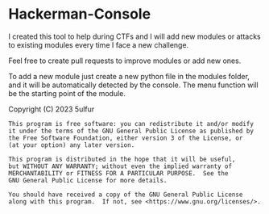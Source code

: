# Hackerman-Console

I created this tool to help during CTFs and I will add new modules or attacks to existing modules every time I face a new challenge.

Feel free to create pull requests to improve modules or add new ones.

To add a new module just create a new python file in the modules folder, and it will be automatically detected by the console. The menu function will be the starting point of the module.

Copyright (C) 2023  5ulfur

    This program is free software: you can redistribute it and/or modify
    it under the terms of the GNU General Public License as published by
    the Free Software Foundation, either version 3 of the License, or
    (at your option) any later version.

    This program is distributed in the hope that it will be useful,
    but WITHOUT ANY WARRANTY; without even the implied warranty of
    MERCHANTABILITY or FITNESS FOR A PARTICULAR PURPOSE.  See the
    GNU General Public License for more details.

    You should have received a copy of the GNU General Public License
    along with this program.  If not, see <https://www.gnu.org/licenses/>.
